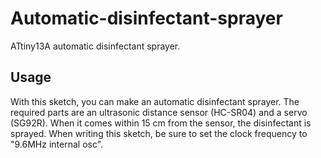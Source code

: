# Automatic-disinfectant-sprayer
ATtiny13A automatic disinfectant sprayer.

## Usage
With this sketch, you can make an automatic disinfectant sprayer. The required parts are an ultrasonic distance sensor (HC-SR04) and a servo (SG92R). When it comes within 15 cm from the sensor, the disinfectant is sprayed. When writing this sketch, be sure to set the clock frequency to "9.6MHz internal osc".
